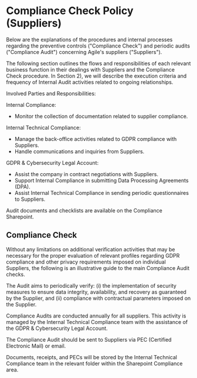 # Compliance Check Policy (Suppliers) 

Below are the explanations of the procedures and internal processes regarding the preventive controls ("Compliance Check") and periodic audits ("Compliance Audit") concerning Agile's suppliers ("Suppliers").

The following section outlines the flows and responsibilities of each relevant business function in their dealings with Suppliers and the Compliance Check procedure. In Section 2), we will describe the execution criteria and frequency of Internal Audit activities related to ongoing relationships.

Involved Parties and Responsibilities:

Internal Compliance:
- Monitor the collection of documentation related to supplier compliance.

Internal Technical Compliance:
- Manage the back-office activities related to GDPR compliance with Suppliers.
- Handle communications and inquiries from Suppliers.

GDPR & Cybersecurity Legal Account:
- Assist the company in contract negotiations with Suppliers.
- Support Internal Compliance in submitting Data Processing Agreements (DPA).
- Assist Internal Technical Compliance in sending periodic questionnaires to Suppliers.

Audit documents and checklists are available on the Compliance Sharepoint.

## Compliance Check

Without any limitations on additional verification activities that may be necessary for the proper evaluation of relevant profiles regarding GDPR compliance and other privacy requirements imposed on individual Suppliers, the following is an illustrative guide to the main Compliance Audit checks.

The Audit aims to periodically verify:
(i) the implementation of security measures to ensure data integrity, availability, and recovery as guaranteed by the Supplier, and
(ii) compliance with contractual parameters imposed on the Supplier.

Compliance Audits are conducted annually for all suppliers. This activity is managed by the Internal Technical Compliance team with the assistance of the GDPR & Cybersecurity Legal Account.

The Compliance Audit should be sent to Suppliers via PEC (Certified Electronic Mail) or email.

Documents, receipts, and PECs will be stored by the Internal Technical Compliance team in the relevant folder within the Sharepoint Compliance area.
